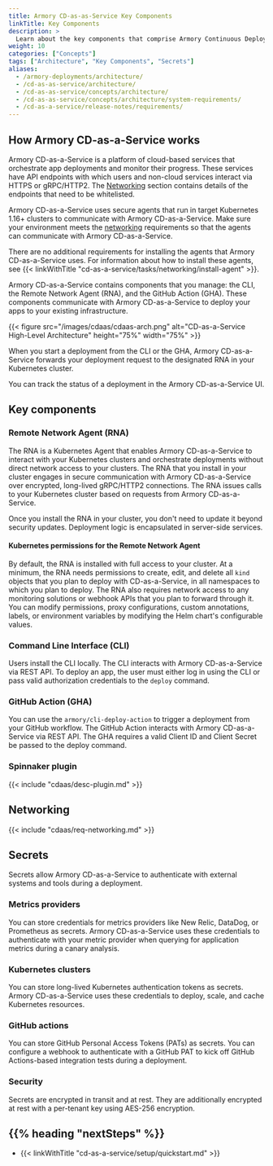 ```yaml
---
title: Armory CD-as-as-Service Key Components
linkTitle: Key Components
description: >
  Learn about the key components that comprise Armory Continuous Deployment-as-a-Service and how they work together to orchestrate deployments. Remote Network Agent (RNA), Kubernetes permissions, networking requirements, CLI, GitHub Action.
weight: 10
categories: ["Concepts"]
tags: ["Architecture", "Key Components", "Secrets"]
aliases:
  - /armory-deployments/architecture/
  - /cd-as-as-service/architecture/
  - /cd-as-as-service/concepts/architecture/
  - /cd-as-as-service/concepts/architecture/system-requirements/
  - /cd-as-a-service/release-notes/requirements/
---
```


<!-- Both armory.io and the CDaaS UI links to this page. Do not change the title or headings without checking with engineering and marketing. -->

## How Armory CD-as-a-Service works

Armory CD-as-a-Service is a platform of cloud-based services that orchestrate app deployments and monitor their progress. These services have API endpoints with which users and non-cloud services interact via HTTPS or gRPC/HTTP2. The [Networking](#networking) section contains details of the endpoints that need to be whitelisted.

Armory CD-as-a-Service uses secure agents that run in target Kubernetes 1.16+ clusters to communicate with Armory CD-as-a-Service. Make sure your environment meets the [networking](#networking) requirements so that the agents can communicate with Armory CD-as-a-Service.

There are no additional requirements for installing the agents that Armory CD-as-a-Service uses. For information about how to install these agents, see {{< linkWithTitle "cd-as-a-service/tasks/networking/install-agent" >}}.

Armory CD-as-a-Service contains components that you manage: the CLI, the Remote Network Agent (RNA), and the GitHub Action (GHA). These components communicate with Armory CD-as-a-Service to deploy your apps to your existing infrastructure.

{{< figure src="/images/cdaas/cdaas-arch.png" alt="CD-as-a-Service High-Level Architecture" height="75%" width="75%" >}}

When you start a deployment from the CLI or the GHA, Armory CD-as-a-Service forwards your deployment request to the designated RNA in your Kubernetes cluster.

You can track the status of a deployment in the Armory CD-as-a-Service UI.

## Key components

### Remote Network Agent (RNA)

The RNA is a Kubernetes Agent that enables Armory CD-as-a-Service to interact with your Kubernetes clusters and orchestrate deployments without direct network access to your clusters. The RNA that you install in your cluster engages in secure communication with Armory CD-as-a-Service over encrypted, long-lived gRPC/HTTP2 connections. The RNA issues calls to your Kubernetes cluster based on requests from Armory CD-as-a-Service.

Once you install the RNA in your cluster, you don't need to update it beyond security updates. Deployment logic is encapsulated in server-side services.

#### Kubernetes permissions for the Remote Network Agent

By default, the RNA is installed with full access to your cluster. At a minimum, the RNA needs permissions to create, edit, and delete all `kind` objects that you plan to deploy with CD-as-a-Service, in all namespaces to which you plan to deploy. The RNA also requires network access to any monitoring solutions or webhook APIs that you plan to forward through it. You can modify permissions, proxy configurations, custom annotations, labels, or environment variables by modifying the Helm chart's configurable values.

### Command Line Interface (CLI)

Users install the CLI locally. The CLI interacts with Armory CD-as-a-Service via REST API. To deploy an app, the user must either log in using the CLI or pass valid authorization credentials to the `deploy` command.

### GitHub Action (GHA)

You can use the `armory/cli-deploy-action` to trigger a deployment from your GitHub workflow. The GitHub Action interacts with Armory CD-as-a-Service via REST API. The GHA requires a valid Client ID and Client Secret be passed to the deploy command.

### Spinnaker plugin

{{< include "cdaas/desc-plugin.md" >}}

## Networking

{{< include "cdaas/req-networking.md" >}}

## Secrets

Secrets allow Armory CD-as-a-Service to authenticate with external systems and tools during a deployment.

### Metrics providers

You can store credentials for metrics providers like New Relic, DataDog, or Prometheus as secrets. Armory CD-as-a-Service uses these credentials to authenticate with your metric provider when querying for application metrics during a canary analysis.

### Kubernetes clusters

You can store long-lived Kubernetes authentication tokens as secrets.
Armory CD-as-a-Service uses these credentials to deploy, scale, and cache Kubernetes resources.

### GitHub actions

You can store GitHub Personal Access Tokens (PATs) as secrets.
You can configure a webhook to authenticate with a GitHub PAT to kick off GitHub Actions-based integration tests during a deployment.

### Security

Secrets are encrypted in transit and at rest. They are additionally encrypted at rest with a per-tenant key using AES-256 encryption.

## {{% heading "nextSteps" %}}

* {{< linkWithTitle "cd-as-a-service/setup/quickstart.md" >}}
